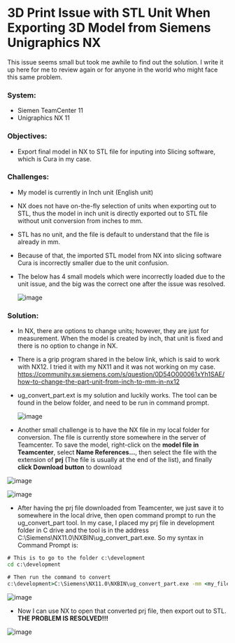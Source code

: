 # 3D Print Issue with STL Unit When Exporting 3D Model from Siemens Unigraphics NX

This issue seems small but took me awhile to find out the solution. I write it up here for me to review again or for anyone in the world who might face this same problem.

### System:
- Siemen TeamCenter 11
- Unigraphics NX 11

### Objectives:
- Export final model in NX to STL file for inputing into Slicing software, which is Cura in my case.

### Challenges:
- My model is currently in Inch unit (English unit)
- NX does not have on-the-fly selection of units when exporting out to STL, thus the model in inch unit is directly exported out to STL file without unit conversion from inches to mm.
- STL has no unit, and the file is default to understand that the file is already in mm.
- Because of that, the imported STL model from NX into slicing software Cura is incorrectly smaller due to the unit confusion.
- The below has 4 small models which were incorrectly loaded due to the unit issue, and the big was the correct one after the issue was resolved.

  ![image](https://user-images.githubusercontent.com/79841341/147744158-c9db71a3-cded-4ea2-afb3-3c7ec7c90bbe.png)

### Solution:
- In NX, there are options to change units; however, they are just for measurement. When the model is created by inch, that unit is fixed and there is no option to change in NX.
- There is a grip program shared in the below link, which is said to work with NX12. I tried it with my NX11 and it was not working on my case.
  https://community.sw.siemens.com/s/question/0D54O000061xYh1SAE/how-to-change-the-part-unit-from-inch-to-mm-in-nx12
- ug_convert_part.ext is my solution and luckily works. The tool can be found in the below folder, and need to be run in command prompt.

  ![image](https://user-images.githubusercontent.com/79841341/147744748-9552d071-0db4-43b5-9dad-fdd139f9b90c.png)
  
- Another small challenge is to have the NX file in my local folder for conversion. The file is currently store somewhere in the server of Teamcenter. To save the model, right-click on the **model file in Teamcenter**, select **Name References...**, then select the file with the extension of **prj** (The file is usually at the end of the list), and finally **click Download button** to download

![image](https://user-images.githubusercontent.com/79841341/147745120-e443ac14-9907-43ad-be29-41f425091015.png)

![image](https://user-images.githubusercontent.com/79841341/147745601-ebf8fd71-0cbc-4307-8f0e-acf4454126cf.png)

- After having the prj file downloaded from Teamcenter, we just save it to somewhere in the local drive, then open command prompt to run the ug_convert_part tool. In my case, I placed my prj file in development folder in C drive and the tool is in the address C:\Siemens\NX11.0\NXBIN\ug_convert_part.exe. So my syntax in Command Prompt is:

```cmd
# This is to go to the folder c:\development
cd c:\development

# Then run the command to convert
c:\development>C:\Siemens\NX11.0\NXBIN\ug_convert_part.exe -mm <my_file_name>.prt
```

![image](https://user-images.githubusercontent.com/79841341/147746193-12970982-6857-43c1-99ad-df0c671be254.png)

- Now I can use NX to open that converted prj file, then export out to STL. **THE PROBLEM IS RESOLVED!!!**

![image](https://user-images.githubusercontent.com/79841341/147746296-c19eba17-4768-42d2-97b4-86d8d7dee109.png)








